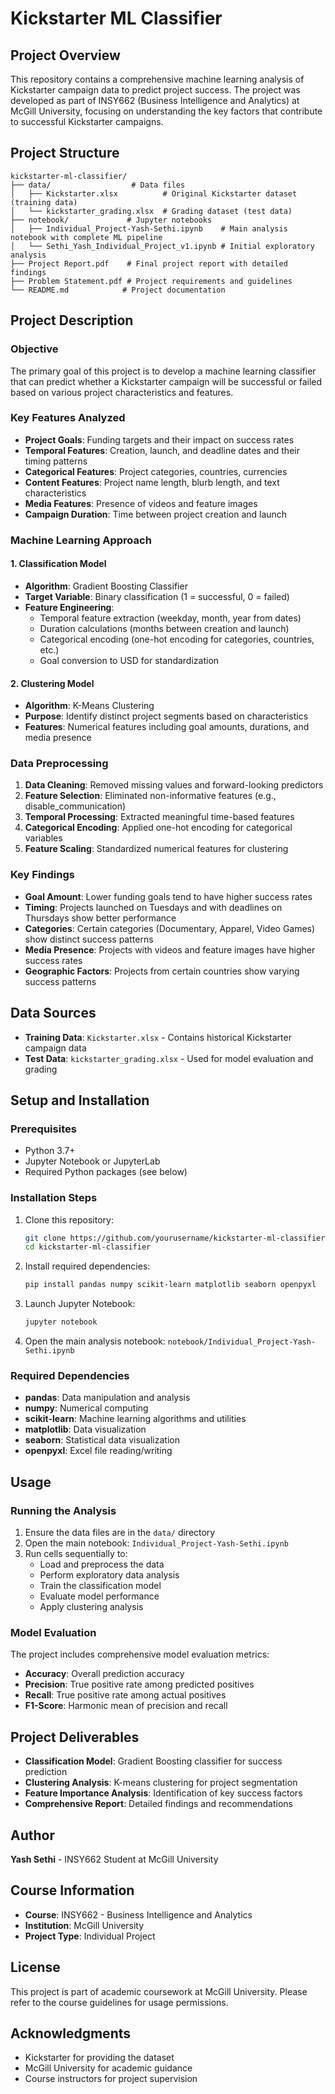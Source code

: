 # Kickstarter ML Classifier

## Project Overview
This repository contains a comprehensive machine learning analysis of Kickstarter campaign data to predict project success. The project was developed as part of INSY662 (Business Intelligence and Analytics) at McGill University, focusing on understanding the key factors that contribute to successful Kickstarter campaigns.

## Project Structure
```
kickstarter-ml-classifier/
├── data/                  # Data files
│   ├── Kickstarter.xlsx          # Original Kickstarter dataset (training data)
│   └── kickstarter_grading.xlsx  # Grading dataset (test data)
├── notebook/             # Jupyter notebooks
│   ├── Individual_Project-Yash-Sethi.ipynb    # Main analysis notebook with complete ML pipeline
│   └── Sethi_Yash_Individual_Project_v1.ipynb # Initial exploratory analysis
├── Project Report.pdf    # Final project report with detailed findings
├── Problem Statement.pdf # Project requirements and guidelines
└── README.md            # Project documentation
```

## Project Description

### Objective
The primary goal of this project is to develop a machine learning classifier that can predict whether a Kickstarter campaign will be successful or failed based on various project characteristics and features.

### Key Features Analyzed
- **Project Goals**: Funding targets and their impact on success rates
- **Temporal Features**: Creation, launch, and deadline dates and their timing patterns
- **Categorical Features**: Project categories, countries, currencies
- **Content Features**: Project name length, blurb length, and text characteristics
- **Media Features**: Presence of videos and feature images
- **Campaign Duration**: Time between project creation and launch

### Machine Learning Approach

#### 1. Classification Model
- **Algorithm**: Gradient Boosting Classifier
- **Target Variable**: Binary classification (1 = successful, 0 = failed)
- **Feature Engineering**: 
  - Temporal feature extraction (weekday, month, year from dates)
  - Duration calculations (months between creation and launch)
  - Categorical encoding (one-hot encoding for categories, countries, etc.)
  - Goal conversion to USD for standardization

#### 2. Clustering Model
- **Algorithm**: K-Means Clustering
- **Purpose**: Identify distinct project segments based on characteristics
- **Features**: Numerical features including goal amounts, durations, and media presence

### Data Preprocessing
1. **Data Cleaning**: Removed missing values and forward-looking predictors
2. **Feature Selection**: Eliminated non-informative features (e.g., disable_communication)
3. **Temporal Processing**: Extracted meaningful time-based features
4. **Categorical Encoding**: Applied one-hot encoding for categorical variables
5. **Feature Scaling**: Standardized numerical features for clustering

### Key Findings
- **Goal Amount**: Lower funding goals tend to have higher success rates
- **Timing**: Projects launched on Tuesdays and with deadlines on Thursdays show better performance
- **Categories**: Certain categories (Documentary, Apparel, Video Games) show distinct success patterns
- **Media Presence**: Projects with videos and feature images have higher success rates
- **Geographic Factors**: Projects from certain countries show varying success patterns

## Data Sources
- **Training Data**: `Kickstarter.xlsx` - Contains historical Kickstarter campaign data
- **Test Data**: `kickstarter_grading.xlsx` - Used for model evaluation and grading

## Setup and Installation

### Prerequisites
- Python 3.7+
- Jupyter Notebook or JupyterLab
- Required Python packages (see below)

### Installation Steps
1. Clone this repository:
   ```bash
   git clone https://github.com/yourusername/kickstarter-ml-classifier.git
   cd kickstarter-ml-classifier
   ```

2. Install required dependencies:
   ```bash
   pip install pandas numpy scikit-learn matplotlib seaborn openpyxl
   ```

3. Launch Jupyter Notebook:
   ```bash
   jupyter notebook
   ```

4. Open the main analysis notebook: `notebook/Individual_Project-Yash-Sethi.ipynb`

### Required Dependencies
- **pandas**: Data manipulation and analysis
- **numpy**: Numerical computing
- **scikit-learn**: Machine learning algorithms and utilities
- **matplotlib**: Data visualization
- **seaborn**: Statistical data visualization
- **openpyxl**: Excel file reading/writing

## Usage

### Running the Analysis
1. Ensure the data files are in the `data/` directory
2. Open the main notebook: `Individual_Project-Yash-Sethi.ipynb`
3. Run cells sequentially to:
   - Load and preprocess the data
   - Perform exploratory data analysis
   - Train the classification model
   - Evaluate model performance
   - Apply clustering analysis

### Model Evaluation
The project includes comprehensive model evaluation metrics:
- **Accuracy**: Overall prediction accuracy
- **Precision**: True positive rate among predicted positives
- **Recall**: True positive rate among actual positives
- **F1-Score**: Harmonic mean of precision and recall

## Project Deliverables
- **Classification Model**: Gradient Boosting classifier for success prediction
- **Clustering Analysis**: K-means clustering for project segmentation
- **Feature Importance Analysis**: Identification of key success factors
- **Comprehensive Report**: Detailed findings and recommendations

## Author
**Yash Sethi** - INSY662 Student at McGill University

## Course Information
- **Course**: INSY662 - Business Intelligence and Analytics
- **Institution**: McGill University
- **Project Type**: Individual Project

## License
This project is part of academic coursework at McGill University. Please refer to the course guidelines for usage permissions.

## Acknowledgments
- Kickstarter for providing the dataset
- McGill University for academic guidance
- Course instructors for project supervision
